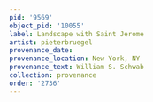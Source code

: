 ```yaml
---
pid: '9569'
object_pid: '10055'
label: Landscape with Saint Jerome
artist: pieterbruegel
provenance_date:
provenance_location: New York, NY
provenance_text: William S. Schwab
collection: provenance
order: '2736'
---
```


